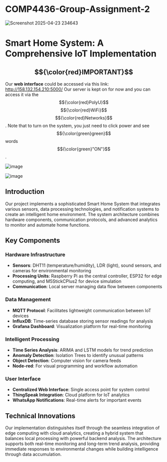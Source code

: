 # COMP4436-Group-Assignment-2

![Screenshot 2025-04-23 234643](https://github.com/user-attachments/assets/745965d7-39c0-42ec-91f8-0cf9424c1dac)

# Smart Home System: A Comprehensive IoT Implementation

## $${\color{red}IMPORTANT}$$

Our **web interface** could be accessed via this link: http://158.132.154.210:5000/ Our server is kept on for now and you can access it via the $${\color{red}PolyU}$$ $${\color{red}WiFi}$$ $${\color{red}Networks}$$.
Note that to turn on the system, you just need to click power and see $${\color{green}green}$$ words $${\color{green}"ON"}$$.

![image](https://github.com/user-attachments/assets/27254c8f-5577-42ba-9c95-7a40affa78c7)

![image](https://github.com/user-attachments/assets/47ff5aeb-0198-4b57-b498-d4f34474c1e7)


## Introduction

Our project implements a sophisticated Smart Home System that integrates various sensors, data processing technologies, and notification systems to create an intelligent home environment. The system architecture combines hardware components, communication protocols, and advanced analytics to monitor and automate home functions.

## Key Components

### Hardware Infrastructure
- **Sensors**: DHT11 (temperature/humidity), LDR (light), sound sensors, and cameras for environmental monitoring
- **Processing Units**: Raspberry Pi as the central controller, ESP32 for edge computing, and M5StickCPlus2 for device simulation
- **Communication**: Local server managing data flow between components

### Data Management
- **MQTT Protocol**: Facilitates lightweight communication between IoT devices
- **InfluxDB**: Time-series database storing sensor readings for analysis
- **Grafana Dashboard**: Visualization platform for real-time monitoring

### Intelligent Processing
- **Time Series Analysis**: ARIMA and LSTM models for trend prediction
- **Anomaly Detection**: Isolation Trees to identify unusual patterns
- **Object Detection**: Computer vision for camera feeds
- **Node-red**: For visual programming and workflow automation

### User Interface
- **Centralized Web Interface**: Single access point for system control
- **ThingSpeak Integration**: Cloud platform for IoT analytics
- **WhatsApp Notifications**: Real-time alerts for important events

## Technical Innovations

Our implementation distinguishes itself through the seamless integration of edge computing with cloud analytics, creating a hybrid system that balances local processing with powerful backend analysis. The architecture supports both real-time monitoring and long-term trend analysis, providing immediate responses to environmental changes while building intelligence through data accumulation.

